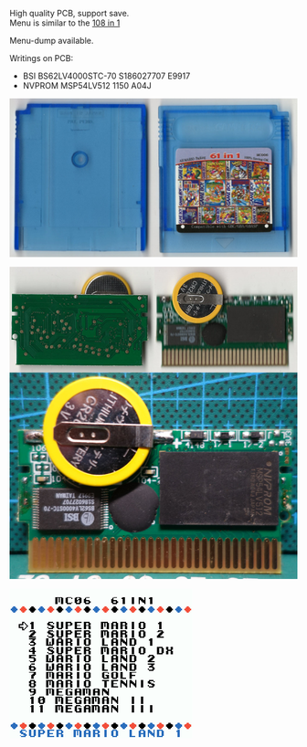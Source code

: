 High quality PCB, support save.\
Menu is similar to the [108 in 1](https://github.com/Xyl2k/Gameboy-multicarts/tree/main/108%20in%201)

Menu-dump available.

Writings on PCB:
- BSI BS62LV4000STC-70 S186027707 E9917
- NVPROM MSP54LV512 1150 A04J

![alt text](Cartridge.jpg "Cartridge")

![alt text](PCB.jpg "PCB")

![alt text](Dump.png "Dumped menu screenshot")
